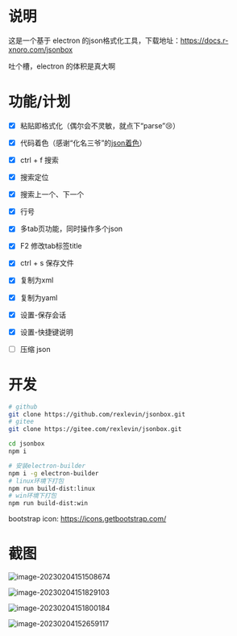 # 说明

这是一个基于 electron 的json格式化工具，下载地址：https://docs.r-xnoro.com/jsonbox

吐个槽，electron 的体积是真大啊

# 功能/计划

- [x] 粘贴即格式化（偶尔会不灵敏，就点下“parse”:cry:）

- [x] 代码着色（感谢“化名三爷”的[json着色](https://blog.csdn.net/zlxls/article/details/83185627)）

- [x] ctrl + f 搜索

- [x] 搜索定位

- [x] 搜索上一个、下一个 

- [x] 行号

- [x] 多tab页功能，同时操作多个json

- [x] F2 修改tab标签title

- [x] ctrl + s 保存文件

- [x] 复制为xml

- [x] 复制为yaml

- [x] 设置-保存会话

- [x] 设置-快捷键说明

- [ ] 压缩 json

# 开发

```bash
# github
git clone https://github.com/rexlevin/jsonbox.git
# gitee
git clone https://gitee.com/rexlevin/jsonbox.git

cd jsonbox
npm i

# 安装electron-builder
npm i -g electron-builder
# linux环境下打包
npm run build-dist:linux
# win环境下打包
npm run build-dist:win
```

bootstrap icon: https://icons.getbootstrap.com/

# 截图

![image-20230204151508674](https://imgbd.r-xnoro.com//image-20230204151508674.png)

![image-20230204151829103](https://imgbd.r-xnoro.com//image-20230204151829103.png)

![image-20230204151800184](https://imgbd.r-xnoro.com//image-20230204151800184.png)

![image-20230204152659117](https://imgbd.r-xnoro.com//image-20230204152659117.png)